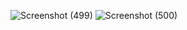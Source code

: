 
![Screenshot (499)](https://user-images.githubusercontent.com/89895559/155830582-20a2ea2e-11e7-4b91-92dd-0a3996d20ea0.png)
![Screenshot (500)](https://user-images.githubusercontent.com/89895559/155830579-08c08556-83e5-4164-8780-f4a4582e843f.png)
